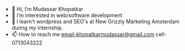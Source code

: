 - 👋 Hi, I’m Mudassar Khopatkar
- 👀 I’m interested in web/software development
- 🌱 I learn't wordpress and SEO's at New Grizzly Marketing Amsterdam during my internship.
- 📫 How to reach me email-khopatkarmudassar@gmail.com cell-0713043222


